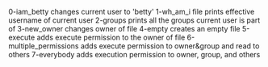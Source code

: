 0-iam_betty changes current user to 'betty'
1-wh_am_i file prints effective username of current user
2-groups prints all the groups current user is part of
3-new_owner changes owner of file
4-empty creates an empty file
5-execute adds execute permission to the owner of file
6-multiple_permissions adds execute permission to owner&group and read to others
7-everybody adds execution permission to owner, group, and others
